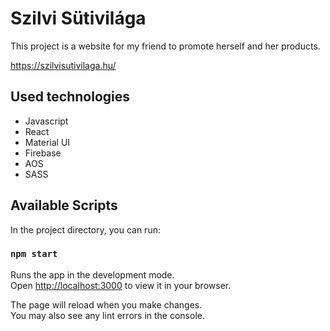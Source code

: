 # Szilvi Sütivilága

This project is a website for my friend to promote herself and her products. 

https://szilvisutivilaga.hu/


## Used technologies
* Javascript
* React
* Material UI
* Firebase
* AOS
* SASS


## Available Scripts

In the project directory, you can run:

### `npm start`

Runs the app in the development mode.\
Open [http://localhost:3000](http://localhost:3000) to view it in your browser.

The page will reload when you make changes.\
You may also see any lint errors in the console.



